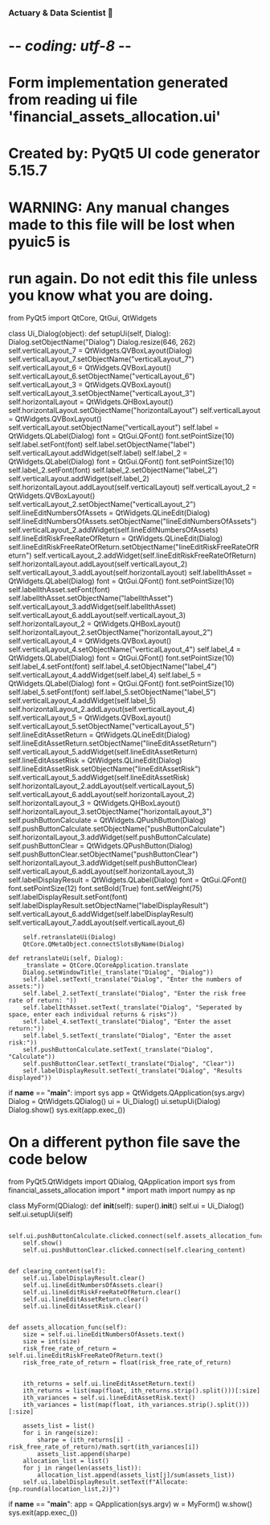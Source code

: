 ### Actuary & Data Scientist 👋

# -*- coding: utf-8 -*-

# Form implementation generated from reading ui file 'financial_assets_allocation.ui'
#
# Created by: PyQt5 UI code generator 5.15.7
#
# WARNING: Any manual changes made to this file will be lost when pyuic5 is
# run again.  Do not edit this file unless you know what you are doing.


from PyQt5 import QtCore, QtGui, QtWidgets


class Ui_Dialog(object):
    def setupUi(self, Dialog):
        Dialog.setObjectName("Dialog")
        Dialog.resize(646, 262)
        self.verticalLayout_7 = QtWidgets.QVBoxLayout(Dialog)
        self.verticalLayout_7.setObjectName("verticalLayout_7")
        self.verticalLayout_6 = QtWidgets.QVBoxLayout()
        self.verticalLayout_6.setObjectName("verticalLayout_6")
        self.verticalLayout_3 = QtWidgets.QVBoxLayout()
        self.verticalLayout_3.setObjectName("verticalLayout_3")
        self.horizontalLayout = QtWidgets.QHBoxLayout()
        self.horizontalLayout.setObjectName("horizontalLayout")
        self.verticalLayout = QtWidgets.QVBoxLayout()
        self.verticalLayout.setObjectName("verticalLayout")
        self.label = QtWidgets.QLabel(Dialog)
        font = QtGui.QFont()
        font.setPointSize(10)
        self.label.setFont(font)
        self.label.setObjectName("label")
        self.verticalLayout.addWidget(self.label)
        self.label_2 = QtWidgets.QLabel(Dialog)
        font = QtGui.QFont()
        font.setPointSize(10)
        self.label_2.setFont(font)
        self.label_2.setObjectName("label_2")
        self.verticalLayout.addWidget(self.label_2)
        self.horizontalLayout.addLayout(self.verticalLayout)
        self.verticalLayout_2 = QtWidgets.QVBoxLayout()
        self.verticalLayout_2.setObjectName("verticalLayout_2")
        self.lineEditNumbersOfAssets = QtWidgets.QLineEdit(Dialog)
        self.lineEditNumbersOfAssets.setObjectName("lineEditNumbersOfAssets")
        self.verticalLayout_2.addWidget(self.lineEditNumbersOfAssets)
        self.lineEditRiskFreeRateOfReturn = QtWidgets.QLineEdit(Dialog)
        self.lineEditRiskFreeRateOfReturn.setObjectName("lineEditRiskFreeRateOfReturn")
        self.verticalLayout_2.addWidget(self.lineEditRiskFreeRateOfReturn)
        self.horizontalLayout.addLayout(self.verticalLayout_2)
        self.verticalLayout_3.addLayout(self.horizontalLayout)
        self.labelIthAsset = QtWidgets.QLabel(Dialog)
        font = QtGui.QFont()
        font.setPointSize(10)
        self.labelIthAsset.setFont(font)
        self.labelIthAsset.setObjectName("labelIthAsset")
        self.verticalLayout_3.addWidget(self.labelIthAsset)
        self.verticalLayout_6.addLayout(self.verticalLayout_3)
        self.horizontalLayout_2 = QtWidgets.QHBoxLayout()
        self.horizontalLayout_2.setObjectName("horizontalLayout_2")
        self.verticalLayout_4 = QtWidgets.QVBoxLayout()
        self.verticalLayout_4.setObjectName("verticalLayout_4")
        self.label_4 = QtWidgets.QLabel(Dialog)
        font = QtGui.QFont()
        font.setPointSize(10)
        self.label_4.setFont(font)
        self.label_4.setObjectName("label_4")
        self.verticalLayout_4.addWidget(self.label_4)
        self.label_5 = QtWidgets.QLabel(Dialog)
        font = QtGui.QFont()
        font.setPointSize(10)
        self.label_5.setFont(font)
        self.label_5.setObjectName("label_5")
        self.verticalLayout_4.addWidget(self.label_5)
        self.horizontalLayout_2.addLayout(self.verticalLayout_4)
        self.verticalLayout_5 = QtWidgets.QVBoxLayout()
        self.verticalLayout_5.setObjectName("verticalLayout_5")
        self.lineEditAssetReturn = QtWidgets.QLineEdit(Dialog)
        self.lineEditAssetReturn.setObjectName("lineEditAssetReturn")
        self.verticalLayout_5.addWidget(self.lineEditAssetReturn)
        self.lineEditAssetRisk = QtWidgets.QLineEdit(Dialog)
        self.lineEditAssetRisk.setObjectName("lineEditAssetRisk")
        self.verticalLayout_5.addWidget(self.lineEditAssetRisk)
        self.horizontalLayout_2.addLayout(self.verticalLayout_5)
        self.verticalLayout_6.addLayout(self.horizontalLayout_2)
        self.horizontalLayout_3 = QtWidgets.QHBoxLayout()
        self.horizontalLayout_3.setObjectName("horizontalLayout_3")
        self.pushButtonCalculate = QtWidgets.QPushButton(Dialog)
        self.pushButtonCalculate.setObjectName("pushButtonCalculate")
        self.horizontalLayout_3.addWidget(self.pushButtonCalculate)
        self.pushButtonClear = QtWidgets.QPushButton(Dialog)
        self.pushButtonClear.setObjectName("pushButtonClear")
        self.horizontalLayout_3.addWidget(self.pushButtonClear)
        self.verticalLayout_6.addLayout(self.horizontalLayout_3)
        self.labelDisplayResult = QtWidgets.QLabel(Dialog)
        font = QtGui.QFont()
        font.setPointSize(12)
        font.setBold(True)
        font.setWeight(75)
        self.labelDisplayResult.setFont(font)
        self.labelDisplayResult.setObjectName("labelDisplayResult")
        self.verticalLayout_6.addWidget(self.labelDisplayResult)
        self.verticalLayout_7.addLayout(self.verticalLayout_6)

        self.retranslateUi(Dialog)
        QtCore.QMetaObject.connectSlotsByName(Dialog)

    def retranslateUi(self, Dialog):
        _translate = QtCore.QCoreApplication.translate
        Dialog.setWindowTitle(_translate("Dialog", "Dialog"))
        self.label.setText(_translate("Dialog", "Enter the numbers of assets:"))
        self.label_2.setText(_translate("Dialog", "Enter the risk free rate of return: "))
        self.labelIthAsset.setText(_translate("Dialog", "Seperated by space, enter each individual returns & risks"))
        self.label_4.setText(_translate("Dialog", "Enter the asset return:"))
        self.label_5.setText(_translate("Dialog", "Enter the asset risk:"))
        self.pushButtonCalculate.setText(_translate("Dialog", "Calculate"))
        self.pushButtonClear.setText(_translate("Dialog", "Clear"))
        self.labelDisplayResult.setText(_translate("Dialog", "Results displayed"))


if __name__ == "__main__":
    import sys
    app = QtWidgets.QApplication(sys.argv)
    Dialog = QtWidgets.QDialog()
    ui = Ui_Dialog()
    ui.setupUi(Dialog)
    Dialog.show()
    sys.exit(app.exec_())

# On a different python file save the code below


from PyQt5.QtWidgets import QDialog, QApplication
import sys
from financial_assets_allocation import *
import math
import numpy as np


class MyForm(QDialog):
    def  __init__(self):
        super().__init__()
        self.ui = Ui_Dialog()
        self.ui.setupUi(self)
        
        self.ui.pushButtonCalculate.clicked.connect(self.assets_allocation_func)
        self.show()
        self.ui.pushButtonClear.clicked.connect(self.clearing_content)
    
    
    def clearing_content(self):
        self.ui.labelDisplayResult.clear()
        self.ui.lineEditNumbersOfAssets.clear()
        self.ui.lineEditRiskFreeRateOfReturn.clear()
        self.ui.lineEditAssetReturn.clear()
        self.ui.lineEditAssetRisk.clear()
             
        
    def assets_allocation_func(self):
        size = self.ui.lineEditNumbersOfAssets.text()
        size = int(size)
        risk_free_rate_of_return = self.ui.lineEditRiskFreeRateOfReturn.text()
        risk_free_rate_of_return = float(risk_free_rate_of_return)
        
    
        ith_returns = self.ui.lineEditAssetReturn.text()
        ith_returns = list(map(float, ith_returns.strip().split()))[:size]
        ith_variances = self.ui.lineEditAssetRisk.text()
        ith_variances = list(map(float, ith_variances.strip().split()))[:size]
    
        assets_list = list()
        for i in range(size):
            sharpe = (ith_returns[i] - risk_free_rate_of_return)/math.sqrt(ith_variances[i])
            assets_list.append(sharpe)
        allocation_list = list()
        for j in range(len(assets_list)):
            allocation_list.append(assets_list[j]/sum(assets_list))
        self.ui.labelDisplayResult.setText(f"Allocate: {np.round(allocation_list,2)}") 
        

if __name__ == "__main__":
    app = QApplication(sys.argv)
    w = MyForm()
    w.show()
    sys.exit(app.exec_())
